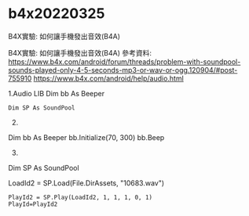 # b4x20220325
B4X實驗: 如何讓手機發出音效(B4A)

B4X實驗: 如何讓手機發出音效(B4A)
參考資料:
https://www.b4x.com/android/forum/threads/problem-with-soundpool-sounds-played-only-4-5-seconds-mp3-or-wav-or-ogg.120904/#post-755910
https://www.b4x.com/android/help/audio.html


1.Audio LIB
	Dim bb As Beeper
	
	Dim SP As SoundPool


2.
Dim bb As Beeper
bb.Initialize(70, 300)
bb.Beep


3.
Dim SP As SoundPool

LoadId2 = SP.Load(File.DirAssets, "10683.wav")

	PlayId2 = SP.Play(LoadId2, 1, 1, 1, 0, 1)
	PlayId=PlayId2

